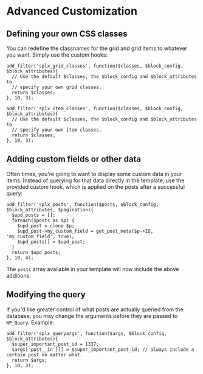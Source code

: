 # Advanced Customization

## Defining your own CSS classes
You can redefine the classnames for the grid and grid items to whatever you want. Simply use the custom hooks:
```
add_filter('splx_grid_classes', function($classes, $block_config, $block_attributes){
  // Use the default $classes, the $block_config and $block_attributes to
  // specify your own grid classes.
  return $classes;
}, 10, 3);

add_filter('splx_item_classes', function($classes, $block_config, $block_attributes){
  // Use the default $classes, the $block_config and $block_attributes to
  // specify your own item classes.
  return $classes;
}, 10, 3);
```

## Adding custom fields or other data
Often times, you're going to want to display some custom data in your items. Instead of querying for that data directly in the template, use the provided custom hook, which is applied on the posts after a successful query:
```
add_filter('splx_posts', function($posts, $block_config, $block_attributes, $pagination){
  $upd_posts = [];
  foreach($posts as $p) {
    $upd_post = clone $p;
    $upd_post->my_custom_field = get_post_meta($p->ID, 'my_custom_field', true);
    $upd_posts[] = $upd_post;
  }
  return $upd_posts;
}, 10, 4);
```
The `posts` array available in your template will now include the above additions.

## Modifying the query
If you'd like greater control of what posts are actually queried from the database, you may change the arguments before they are passed to `WP_Query`. Example:
```
add_filter('splx_queryargs', function($args, $block_config, $block_attributes){
  $super_important_post_id = 1337;
  $args['post__in'][] = $super_important_post_id; // always include a certain post no matter what.
  return $args;
}, 10, 3);
```

